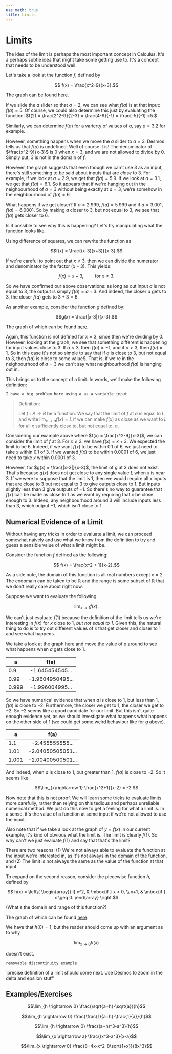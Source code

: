 ```yaml
---
use_math: true
title: Limits
---
```


# Limits

The idea of the limit is perhaps the most important concept in Calculus. It's a perhaps subtle idea that might take some getting use to. It's a concept that needs to be understood well.

Let's take a look at the function $f$, defined by

$$ f(x) = \frac{x^2-9}{x-3}.$$

The graph can be found [here](https://www.desmos.com/calculator/cjhohrcelo).

If we slide the $a$ slider so that $a=2$, we can see what $f(a)$ is at that input: $f(a) = 5$. Of course, we could also determine this just by evaluating the function: $f(2) = \frac{2^2-9}{2-3} = \frac{4-9}{-1} = \frac{-5}{-1} =5.$

Similarly, we can determine $f(a)$ for a varierty of values of $a$, say $a=3.2$ for example.

However, something happens when we move the $a$ slider to $a=3$. Desmos tells us that $f(a)$ is undefined. Well of course it is! The denominator of $\frac{x^2-9}{x-3}$ is $0$ when $x=3$, and we are not allowed to divide by $0$. Simply put, $3$ is not in the domain of $f$.

However, the graph suggests that even though we can't use $3$ as an input, there's still something to be said about inputs that are *close* to $3$. For example, if we look at $a=2.9$, we get that $f(a)=5.9$. If we look at $a=3.1$, we get that $f(a) = 6.1$. So it appears that if we're hanging out in the neighbourhood of $a=3$ without being exactly at $a=3$, we're somehow in the neighbourhood of $f(a)=6$.

What happens if we get closer? If $a=2.999$, $f(a) = 5.999$ and if $a=3.001$, $f(a)=6.0001$. So by making $a$ closer to $3$, but not equal to $3$, we see that $f(a)$ gets closer to $6$.

Is it possible to see why this is happening? Let's try manipulating what the function looks like.

Using difference of squares, we can rewrite the function as

$$f(x) = \frac{(x-3)(x+3)}{x-3}.$$

If we're careful to point out that $x\neq 3$, then we can divide the numerator and denominator by the factor $(x-3)$. This yields:

$$f(x) = x+3, \hspace{1cm} \mbox{for } x \neq 3.$$

So we have confirmed our above observations: as long as out input $a$ is not equal to $3$, the output is simply $f(a) = a+3$. And indeed, the closer $a$ gets to $3$, the closer $f(a)$ gets to $3+3=6$.

As another example, consider the function $g$ defined by:

$$g(x) = \frac{|x-3|}{x-3}.$$

The graph of which can be found [here](https://www.desmos.com/calculator/n39so7nnvd).

Again, this function is not defined for $x=3$, since then we're dividing by $0$. However, looking at the graph, we see that something different is happening for input values close to $3$. If $a<3$, then $f(a) = -1$, and if $a>3$, then $f(a) = 1$. So in this case it's not so simple to say that if $a$ is close to $3$, but not equal to $3$, then $f(a)$ is close to some value$. That is, if we're in the neighbourhood of $a=3$ we can't say what neighbourhood $f(a)$ is hanging out in.

This brings us to the concept of a limit. In words, we'll make the following definition:

`I have a big problem here using a as a variable input`

>Definition:
>
>Let $f:A \rightarrow B$ be a function. We say that the limit of $f$ at $a$ is equal to $L$, and write $\lim_{x \rightarrow a} f(x) =L$ if we can make $f(x)$ as close as we want to $L$ for all $x$ sufficiently close to, but not equal to, $a$.

Considering our example above where $f(x) = \frac{x^2-9}{x-3}$, we can consider the limit of $f$ at $3$. For $x\neq 3$, we have $f(x) = x+3$. We expected the limit to be $6$. Indeed, if we want $f(x)$ to be within $0.1$ of $6$, we just need to take $x$ within $0.1$ of $3$. If we wanted $f(x)$ to be within $0.0001$ of $6$, we just need to take $x$ within $0.0001$ of $3$. 

However, for $g(x) = \frac{|x-3|}{x-3}$, the limit of $g$ at $3$ does not exist. That's because $g(x)$ does not get close to any single value $L$ when $x$ is near $3$. If we were to suppose that the limit is $1$, then we would require all $x$ inputs that are close to $3$ but not equal to $3$ to give outputs close to $1$. But inputs slightly less than $3$ give outputs of $-1$. So there's no way to guarantee that $f(x)$ can be made as close to $1$ as we want by requiring that $x$ be close enough to $3$. Indeed, any neighbourhood around $3$ will include inputs less than $3$, which output $-1$, which isn't close to $1$.

## Numerical Evidence of a Limit

Without having any tricks in order to evaluate a limit, we can proceed somewhat naively and use what we know from the definition to try and guess a sensible value of what a limit might be. 

Consider the function $f$ defined as the following:

$$ f(x) = \frac{x^2 + 1}{x-2}.$$

As a side note, the domain of this function is all real numbers except $x=2$. The codomain can be taken to be $\mathbb{R}$ and the range is some subset of $\mathbb{R}$ that we don't really care about right now.

Suppose we want to evaluate the following:

$$\lim_{x\rightarrow 1} f(x).$$

We can't just evaluate $f(1)$ because the definition of the limit tells us we're interesting in $f(x)$ for $x$ close to $1$, *but not equal to $1$*. Given this, the natural thing to do is to try out different values of $x$ that get closer and closer to $1$ and see what happens.

We take a look at the graph [here](https://www.desmos.com/calculator/pywkn1cgxa) and move the value of $a$ around to see what happens when $a$ gets close to $1$. 

|   a           |  f(a)             | 
| ------------- |:-----------------:| 
| 0.9           | -1.645454545...   |
| 0.99          | -1.9604950495...  |
| 0.999         | -1.996004995...   |


So we have numerical evidence that when $a$ is close to $1$, but less than $1$, $f(a)$ is close to $-2$. Furthermore, the closer we get to $1$, the closer we get to $-2$. So $-2$ seems like a good candidate for our limit. But this isn't quite enough evidence yet, as we should investigate what happens what happens on the other side of $1$ (we could get some weird behaviour like for $g$ above).

|   a           |  f(a)             | 
| ------------- |:-----------------:| 
| 1.1           | -2.455555555...   |
| 1.01          | -2.04050505051... |
| 1.001         | -2.00400500501... |

And indeed, when $a$ is close to $1$, but greater than $1$, $f(a)$ is close to $-2$. So it seems like 

$$\lim_{x\rightarrow 1} \frac{x^2+1}{x-2} = -2.$$

Now note that this is not proof. We will learn some tricks to evaluate limits more carefully, rather than relying on this tedious and perhaps unreliable numerical method. We just do this now to get a feeling for what a limit is. In a sense, it's the value of a function at some input if we're not allowed to use the input.

Also note that if we take a look at the graph of $y=f(x)$ in our current example, it's kind of obvious what the limit is. The limit is clearly $f(1)$. So why can't we just evaluate $f(1)$ and say that that's the limit?

There are two reasons: (1) We're not always able to evaluate the function at the input we're interested in, as it's not always in the domain of the function, and (2) The limit is not always the same as the value of the function at that input.

To expand on the second reason, consider the piecewise function $h$, defined by

$$ h(x) = \left\{ \begin{array}{ll} x^2, & \mbox{if } x < 0, \\ x+1, & \mbox{if } x \geq 0. \end{array} \right.$$

(What's the domain and range of this function?)

The graph of which can be found [here](https://www.desmos.com/calculator/y30jupkiaj).

We have that $h(0) = 1$, but the reader should come up with an argument as to why 

$$\lim_{x\rightarrow 0} h(x)$$

doesn't exist.

`removable discontinuity example`

`precise definition of a limit should come next. Use Desmos to zoom in the delta and epsilon stuff'



## Examples/Exercises

$$\lim_{h \rightarrow 0} \frac{\sqrt{a+h}-\sqrt{a}}{h}$$

$$\lim_{h \rightarrow 0} \frac{\frac{1}{a+h}-\frac{1}{a}}{h}$$

$$\lim_{h \rightarrow 0} \frac{(a+h)^3-a^3}{h}$$

$$\lim_{x \rightarrow a} \frac{(x^3-a^3}{x-a}$$

$$\lim_{x \rightarrow 0} \frac{8+4x-x^2-8\sqrt{1+x}}{8x^3}$$



